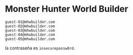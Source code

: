 # Monster Hunter World Builder

```
guest-01@mhwbuilder.com
guest-02@mhwbuilder.com
guest-03@mhwbuilder.com
guest-04@mhwbuilder.com
guest-05@mhwbuilder.com
```

la contraseña es `insecurepassw0rd`.
